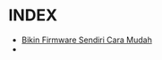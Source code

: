 # INDEX

- [Bikin Firmware Sendiri Cara Mudah](https://github.com/ahmadrasyidsalim/openwrt-indonesia/blob/master/Documents/Bikin%20Firmware%20Sendiri%20Cara%20Mudah.md)
- 
